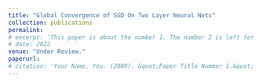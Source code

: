 ```yaml
---
title: "Global Convergence of SGD On Two Layer Neural Nets"
collection: publications
permalink:
# excerpt: 'This paper is about the number 1. The number 2 is left for future work.'
# date: 2022
venue: "Under Review."
paperurl:
# citation: 'Your Name, You. (2009). &quot;Paper Title Number 1.&quot; <i>Journal 1</i>. 1(1).'
---
```

